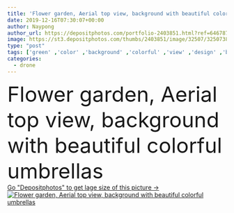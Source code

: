 ```yaml
---
title: 'Flower garden, Aerial top view, background with beautiful colorf'
date: 2019-12-16T07:30:07+00:00
author: Naypong
author_url: https://depositphotos.com/portfolio-2403851.html?ref=64678756
image: https://st3.depositphotos.com/thumbs/2403851/image/32507/325073806/api_thumb_450.jpg?forcejpeg=true
type: "post"
tags: ['green' ,'color' ,'background' ,'colorful' ,'view' ,'design' ,'beautiful' ,'love' ,'summer' ,'grass' ,'people' ,'park' ,'field' ,'nature' ,'spring' ,'fresh' ,'outdoor' ,'garden' ,'leaf' ,'plant' ,'texture' ,'leaves' ,'plants' ,'blooming' ,'blossom' ,'flora' ,'floral' ,'flower' ,'natural' ,'tree' ,'pattern' ,'tropical' ,'landscape' ,'festival' ,'home' ,'forest' ,'friends' ,'tourism' ,'floor' ,'gardening' ,'vacation' ,'top' ,'country' ,'walkway' ,'above' ,'aerial' ,'pathway' ,'umbrellas' ,'drone' ,'top view' ]
categories: 
  - drone
---
```

<div aling="center">
            <font size="60"> Flower garden, Aerial top view, background with beautiful colorful umbrellas</font>   
</div>
<div>
    <a href='https://st3.depositphotos.com/thumbs/2403851/image/32507/325073806/api_thumb_450.jpg?forcejpeg=true?ref=64678756' target=_blank > Go "Depositphotos" to get lage size of this picture ->
        <img href='https://st3.depositphotos.com/thumbs/2403851/image/32507/325073806/api_thumb_450.jpg?forcejpeg=true?ref=64678756' src='https://st3.depositphotos.com/2403851/32507/i/950/depositphotos_325073806-stock-photo-flower-garden-aerial-top-view.jpg?forcejpeg=true' alt='Flower garden, Aerial top view, background with beautiful colorful umbrellas' >
    </a>
</div>
